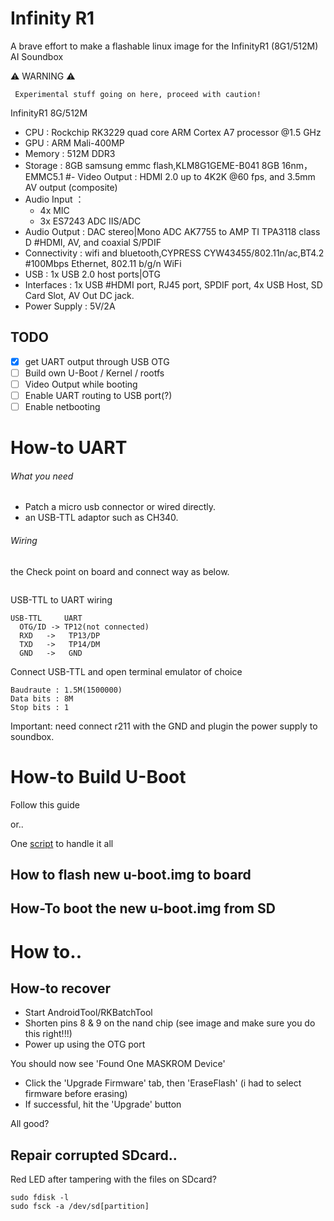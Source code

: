 # Infinity R1

A brave effort to make a flashable linux image for the InfinityR1 (8G1/512M) AI Soundbox

:warning: WARNING :warning:
```
 Experimental stuff going on here, proceed with caution! 
```


InfinityR1 8G/512M


- CPU : Rockchip RK3229 quad core ARM Cortex A7 processor @1.5 GHz
- GPU : ARM Mali-400MP
- Memory : 512M DDR3
- Storage : 8GB samsung emmc flash,KLM8G1GEME-B041 8GB 16nm，EMMC5.1
#- Video Output : HDMI 2.0 up to 4K2K @60 fps, and 3.5mm AV output (composite)
- Audio Input ： 
  - 4x MIC
  - 3x ES7243 ADC IIS/ADC
- Audio Output : DAC stereo|Mono ADC AK7755 to AMP TI TPA3118 class D
#HDMI, AV, and coaxial S/PDIF
- Connectivity : wifi and bluetooth,CYPRESS CYW43455/802.11n/ac,BT4.2
#100Mbps Ethernet, 802.11 b/g/n WiFi
- USB : 1x USB 2.0 host ports|OTG
- Interfaces : 1x USB
#HDMI port, RJ45 port, SPDIF port, 4x USB Host, SD Card Slot, AV Out DC jack.
- Power Supply : 5V/2A

## TODO
- [x] get UART output through USB OTG
- [ ] Build own U-Boot / Kernel / rootfs
- [ ] Video Output while booting
- [ ] Enable UART routing to USB port(?)
- [ ] Enable netbooting

# How-to UART

###### What you need
- Patch a micro usb connector or wired directly.
- an USB-TTL adaptor such as CH340.


###### Wiring
the Check point on board and connect way as below.
```

```

USB-TTL to UART wiring

```
USB-TTL     UART
  OTG/ID -> TP12(not connected)
  RXD   ->   TP13/DP 
  TXD   ->   TP14/DM
  GND   ->   GND
```
Connect USB-TTL and open terminal emulator of choice
```
Baudraute : 1.5M(1500000)
Data bits : 8M
Stop bits : 1
```
Important:  need connect r211 with the GND and plugin the power supply to soundbox.

# How-to Build U-Boot

Follow this guide

or..

One [script](scripts/README.md) to handle it all



## How to flash new u-boot.img to board



## How-To boot the new u-boot.img from SD

# How to..

## How-to recover

- Start AndroidTool/RKBatchTool
- Shorten pins 8 & 9 on the nand chip (see image and make sure you do this right!!!)
- Power up using the OTG port

You should now see 'Found One MASKROM Device'

- Click the 'Upgrade Firmware' tab, then 'EraseFlash' (i had to select firmware before erasing)
- If successful, hit the 'Upgrade' button

All good?

## Repair corrupted SDcard..
Red LED after tampering with the files on SDcard? 
```
sudo fdisk -l
sudo fsck -a /dev/sd[partition] 
```
###### 
